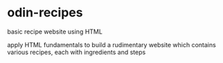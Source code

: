 # odin-recipes
basic recipe website using HTML

apply HTML fundamentals to build a rudimentary website which contains various recipes, each with ingredients and steps
